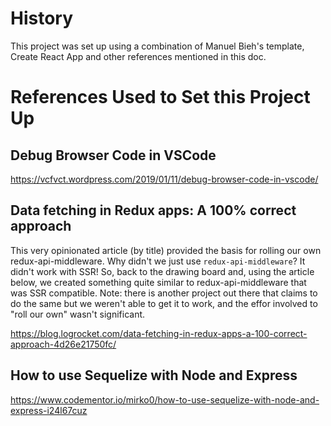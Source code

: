 History
=======

This project was set up using a combination of Manuel Bieh's template, Create React App and other
references mentioned in this doc.


References Used to Set this Project Up
======================================

Debug Browser Code in VSCode
----------------------------

https://vcfvct.wordpress.com/2019/01/11/debug-browser-code-in-vscode/

Data fetching in Redux apps: A 100% correct approach
----------------------------------------------------

This very opinionated article (by title) provided the basis for rolling our own redux-api-middleware.  Why didn't we just use
`redux-api-middleware`?  It didn't work with SSR!  So, back to the drawing board and, using the article below, we created something
quite similar to redux-api-middleware that was SSR compatible.  Note: there is another project out there that claims to do the same
but we weren't able to get it to work, and the effor involved to "roll our own" wasn't significant.

https://blog.logrocket.com/data-fetching-in-redux-apps-a-100-correct-approach-4d26e21750fc/

How to use Sequelize with Node and Express
------------------------------------------

https://www.codementor.io/mirko0/how-to-use-sequelize-with-node-and-express-i24l67cuz
